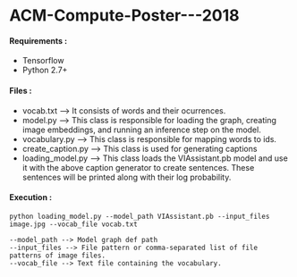 # ACM-Compute-Poster---2018

#### Requirements : ####
* Tensorflow
* Python 2.7+

#### Files : ####
* vocab.txt --> It consists of words and their ocurrences.
* model.py --> This class is responsible for loading the graph, creating image embeddings, and running an inference step on the model.
* vocabulary.py --> This class is responsible for mapping words to ids.
* create_caption.py --> This class is used for generating captions
* loading_model.py --> This class loads the VIAssistant.pb model and use it with the above caption generator to create sentences. These sentences will be printed along with their log probability.

#### Execution : ####
```
python loading_model.py --model_path VIAssistant.pb --input_files image.jpg --vocab_file vocab.txt
```

```
--model_path --> Model graph def path 
--input_files --> File pattern or comma-separated list of file patterns of image files. 
--vocab_file --> Text file containing the vocabulary.
```

